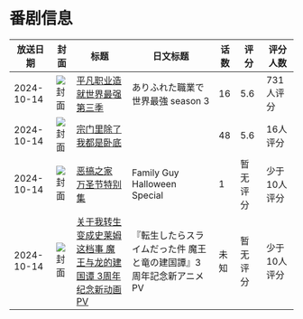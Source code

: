# 番剧信息

|放送日期|封面|标题|日文标题|话数|评分|评分人数|
|---|---|---|---|---|---|---|
|2024-10-14|![封面](https://lain.bgm.tv/pic/cover/c/6c/57/400576_F988s.jpg)|[平凡职业造就世界最强 第三季](https://bangumi.tv/subject/400576)|ありふれた職業で世界最強 season 3|16|5.6|731人评分|
|2024-10-14|![封面](https://lain.bgm.tv/pic/cover/c/42/20/515018_o7Yo4.jpg)|[宗门里除了我都是卧底](https://bangumi.tv/subject/515018)||48|5.6|16人评分|
|2024-10-14|![封面](https://lain.bgm.tv/pic/cover/c/56/6f/519254_ye6zO.jpg)|[恶搞之家 万圣节特别集](https://bangumi.tv/subject/519254)|Family Guy Halloween Special|1|暂无评分|少于10人评分|
|2024-10-14|![封面](https://lain.bgm.tv/pic/cover/c/36/f0/520588_0kuUS.jpg)|[关于我转生变成史莱姆这档事 魔王与龙的建国谭 3周年纪念新动画PV](https://bangumi.tv/subject/520588)|『転生したらスライムだった件 魔王と竜の建国譚』3周年記念新アニメPV|未知|暂无评分|少于10人评分|
